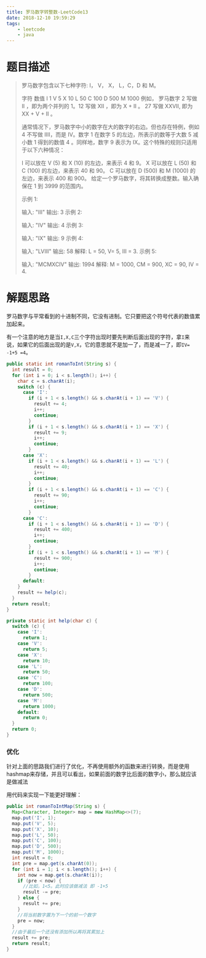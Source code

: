 ```yaml
---
title: 罗马数字转整数-LeetCode13
date: 2018-12-10 19:59:29
tags: 
	- leetcode
	- java
---
```


# 题目描述

> 罗马数字包含以下七种字符: I， V， X， L，C，D 和 M。
>
> 字符          数值
> I             1
> V             5
> X             10
> L             50
> C             100
> D             500
> M             1000
> 例如， 罗马数字 2 写做 II ，即为两个并列的 1。12 写做 XII ，即为 X + II 。 27 写做  XXVII, 即为 XX + V + II 。
>
> 通常情况下，罗马数字中小的数字在大的数字的右边。但也存在特例，例如 4 不写做 IIII，而是 IV。数字 1 在数字 5 的左边，所表示的数等于大数 5 减小数 1 得到的数值 4 。同样地，数字 9 表示为 IX。这个特殊的规则只适用于以下六种情况：
>
> I 可以放在 V (5) 和 X (10) 的左边，来表示 4 和 9。
> X 可以放在 L (50) 和 C (100) 的左边，来表示 40 和 90。 
> C 可以放在 D (500) 和 M (1000) 的左边，来表示 400 和 900。
> 给定一个罗马数字，将其转换成整数。输入确保在 1 到 3999 的范围内。
>
> 示例 1:
>
> 输入: "III"
> 输出: 3
> 示例 2:
>
> 输入: "IV"
> 输出: 4
> 示例 3:
>
> 输入: "IX"
> 输出: 9
> 示例 4:
>
> 输入: "LVIII"
> 输出: 58
> 解释: L = 50, V= 5, III = 3.
> 示例 5:
>
> 输入: "MCMXCIV"
> 输出: 1994
> 解释: M = 1000, CM = 900, XC = 90, IV = 4.

<!--more-->

# 解题思路

罗马数字与平常看到的十进制不同，它没有进制。它只要把这个符号代表的数值累加起来。

有一个注意的地方是当`I,X,C`三个字符出现时要先判断后面出现的字符，拿`I`来说，如果它的后面出现的是`V,X`，它的意思就不是加一了，而是减一了，即`IV= -1+5 =4`。

```java
public static int romanToInt(String s) {
  int result = 0;
  for (int i = 0; i < s.length(); i++) {
    char c = s.charAt(i);
    switch (c) {
      case 'I':
        if (i + 1 < s.length() && s.charAt(i + 1) == 'V') {
          result += 4;
          i++;
          continue;
        }
        if (i + 1 < s.length() && s.charAt(i + 1) == 'X') {
          result += 9;
          i++;
          continue;
        }
      case 'X':
        if (i + 1 < s.length() && s.charAt(i + 1) == 'L') {
          result += 40;
          i++;
          continue;
        }
        if (i + 1 < s.length() && s.charAt(i + 1) == 'C') {
          result += 90;
          i++;
          continue;
        }
      case 'C':
        if (i + 1 < s.length() && s.charAt(i + 1) == 'D') {
          result += 400;
          i++;
          continue;
        }
        if (i + 1 < s.length() && s.charAt(i + 1) == 'M') {
          result += 900;
          i++;
          continue;
        }
      default:
    }
    result += help(c);
  }
  return result;
}

private static int help(char c) {
  switch (c) {
    case 'I':
      return 1;
    case 'V':
      return 5;
    case 'X':
      return 10;
    case 'L':
      return 50;
    case 'C':
      return 100;
    case 'D':
      return 500;
    case 'M':
      return 1000;
    default:
      return 0;
  }
  return 0;
}
```

### 优化

针对上面的思路我们进行了优化，不再使用额外的函数来进行转换，而是使用hashmap来存储，并且可以看出，如果前面的数字比后面的数字小，那么就应该是做减法

用代码来实现一下能更好理解：

```java
public int romanToIntMap(String s) {
  Map<Character, Integer> map = new HashMap<>(7);
  map.put('I', 1);
  map.put('V', 5);
  map.put('X', 10);
  map.put('L', 50);
  map.put('C', 100);
  map.put('D', 500);
  map.put('M', 1000);
  int result = 0;
  int pre = map.get(s.charAt(0));
  for (int i = 1; i < s.length(); i++) {
    int now = map.get(s.charAt(i));
    if (pre < now) {
      //比如，1<5。此时应该做减法 即 -1+5
      result -= pre;
    } else {
      result += pre;
    }
    //将当前数字置为下一个的前一个数字
    pre = now;
  }
  //由于最后一个还没有添加所以再将其累加上
  result += pre;
  return result;
}
```



